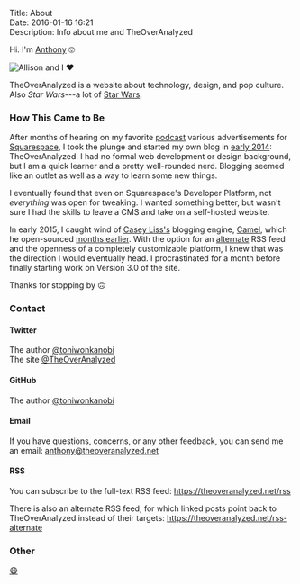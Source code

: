 Title: About  
Date: 2016-01-16 16:21  
Description: Info about me and TheOverAnalyzed  

Hi. I'm [Anthony][1] 🤓

![Allison and I ❤️][2]

TheOverAnalyzed is a website about technology, design, and pop culture. Also <i>Star Wars</i>---a lot of [Star Wars][3].

### How This Came to Be

After months of hearing on my favorite [podcast][4] various advertisements for [Squarespace][5], I took the plunge and started my own blog in [early 2014][6]: TheOverAnalyzed. I had no formal web development or design background, but I am a quick learner and a pretty well-rounded nerd. Blogging seemed like an outlet as well as a way to learn some new things.

I eventually found that even on Squarespace's Developer Platform, not *everything* was open for tweaking. I wanted something better, but wasn't sure I had the skills to leave a CMS and take on a self-hosted website.

In early 2015, I caught wind of [Casey Liss's][7] blogging engine, [Camel][8], which he open-sourced [months earlier][9]. With the option for an [alternate][10] RSS feed and the openness of a completely customizable platform, I knew that was the direction I would eventually head. I procrastinated for a month before finally starting work on Version 3.0 of the site.

Thanks for stopping by 🙃

### Contact

#### Twitter

The author [@toniwonkanobi][11]  
The site [@TheOverAnalyzed][12]

#### GitHub

The author [@toniwonkanobi][13]

#### Email

If you have questions, concerns, or any other feedback, you can send me an email: <anthony@theoveranalyzed.net>
  
#### RSS

You can subscribe to the full-text RSS feed: <https://theoveranalyzed.net/rss>

There is also an alternate RSS feed, for which linked posts point back to TheOverAnalyzed instead of their targets: <https://theoveranalyzed.net/rss-alternate>

### Other

[😷][14]

[1]: http://www.twitter.com/toniwonkanobi "Me on Twitter"
[2]: https://d.pr/i/1d53F+ "Allison and I"
[3]: /tags/Star%20Wars "Posts tagged 'Star Wars'"
[4]: https://github.com/ToniWonKanobi "Me on GitHub"
[5]: http://www.squarespace.com "Likely the best stating point for aspiring bloggers"
[6]: https://twitter.com/TheOverAnalyzed/status/430233457029947392 "First post ever ❤️"
[7]: https://twitter.com/caseyliss "Casey Liss on Twitter"
[8]: https://github.com/cliss/camel "Camel on GitHub"
[9]: http://www.caseyliss.com/2014/5/2/camel-open-sourced "Casey Liss on making Camel open-sourced"
[10]: /rss-alternate "The alternate feed for TheOverAnalyzed, for which linked posts point back to TheOverAnalyzed instead of the external site"
[11]: http://www.twitter.com/toniwonkanobi "Me on Twitter"
[12]: http://www.twitter.com/theoveranalyzed "Twitter account for TheOverAnalyzed (occasional site updates, in addition to auto-postings)"
[13]: https://github.com/ToniWonKanobi "Me on GitHub"
[14]: http://anthonycraigdds.com "My J-O-B job"

<style>
	main figure {
		margin: initial;
		width: 50%;
	}
</style>